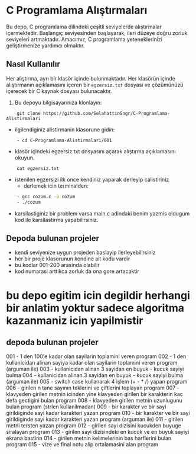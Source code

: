 # C Programlama Alıştırmaları

Bu depo, C programlama dilindeki çeşitli seviyelerde alıştırmalar içermektedir. Başlangıç seviyesinden başlayarak, ileri düzeye doğru zorluk seviyeleri artmaktadır. Amacımız, C programlama yeteneklerinizi geliştirmenize yardımcı olmaktır.

## Nasıl Kullanılır

Her alıştırma, ayrı bir klasör içinde bulunmaktadır. Her klasörün içinde alıştırmanın açıklamasını içeren bir `egzersiz.txt` dosyası ve çözümünüzü içerecek bir C kaynak dosyası bulunacaktır.


1. Bu depoyu bilgisayarınıza klonlayın:
```
	git clone https://github.com/SelahattinGngr/C-Programlama-Alistirmalari
```
- ilgilendiginiz alistirmanin klasorune gidin:
```
	- cd C-Programlama-Alistirmalari/001
```
- klasör içindeki egzersiz.txt dosyasını açarak alıştırma açıklamasını okuyun.
```
	cat egzersiz.txt
```
- istenilen egzersizi ilk once kendiniz yaparak derleyip calistiriniz
	- derlemek icin terminalden:
```bash
	- gcc cozum.c -o cozum
	- ./cozum
```
- karsilastiginiz bir problem varsa main.c adindaki benim yazmis oldugum kod ile karsilastirma yapabilirsiniz.

## Depoda bulunan projeler
- kendi seviyenize uygun projeden baslayip ilerleyebilirsiniz
- her bir proje klasorunun kendine ait kodu vardir
- bu kodlar 001-200 arasinda olabilir
- kod numarasi arttikca zorluk da ona gore artacaktir

# bu depo egitim icin degildir herhangi bir anlatim yoktur sadece algoritma kazanmaniz icin yapilmistir

## depoda bulunan projeler
001 - 1 den 100'e kadar olan sayilarin toplamini veren program
002 - 1 den kullanicidan alinan sayiya kadar olan sayilarin toplamini veren program (arguman ile)
003 - kullanicidan alinan 3 sayidan en buyuk - kucuk sayiyi bulma
004 - kullanicidan alinan 3 sayidan en buyuk - kucuk sayiyi bulma (arguman ile)
005 - switch case kullanarak 4 işlem (+ - * /) yapan program
006 - girilen n tane sayının teklerini ve çiftlerini toplayan program
007 - klavyeden girilen metnin icinden yine klavyeden girilen bir karakterin kac defa gectigini bulan program
008 - klavyeden girilen metnin uzunlugunu bulan program (strlen kullanilmadan)
009 - bir karakter ve bir sayi girildiginde sayi kadar karakteri yazan program
010 - bir karakter ve bir sayi girildiginde sayi kadar karakteri yazan program (arguman ile)
011 - girilen metni tersten yazan program
012 - girilen sayi dizisini kucukden buyuge siralayan program
013 - girilen sayi dizisindeki en kucuk ve en buyuk sayiyi ekrana bastirin
014 - girilen metnin kelimelerinin bas harflerini bulan program
015 - vize ve final notu alip ortalamasini alan program
